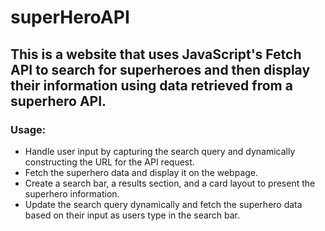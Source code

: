# superHeroAPI
## This is a website that uses JavaScript's Fetch API to search for superheroes and then display their information using data retrieved from a superhero API.
### Usage:
- Handle user input by capturing the search query and dynamically constructing the URL for the API request.
- Fetch the superhero data and display it on the webpage.
- Create a search bar, a results section, and a card layout to present the superhero information.
- Update the search query dynamically and fetch the superhero data based on their input as users type in the search bar.


